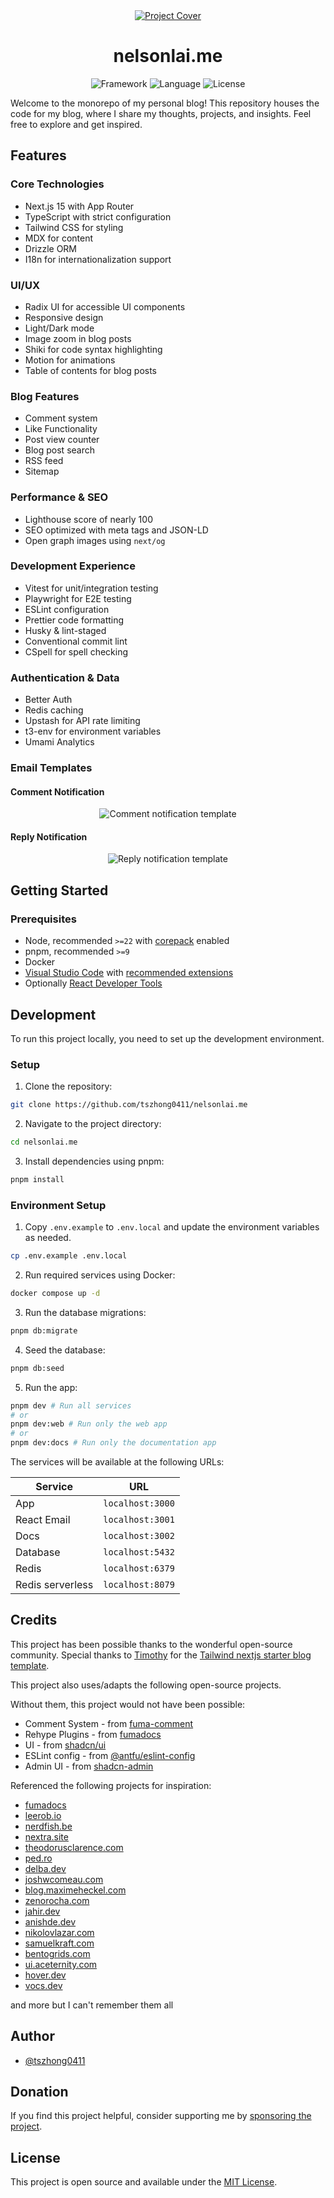<div align="center">
  <a href="https://nelsonlai.me">
    <picture>
      <source media="(prefers-color-scheme: dark)" srcset="assets/dark-header.png">
      <img alt="Project Cover" src="assets/light-header.png">
    </picture>
  </a>

  <h1 align="center">
    nelsonlai.me
  </h1>

  <img src="https://img.shields.io/badge/Next.js-000000.svg?style=for-the-badge&logo=Next.js&labelColor=000" alt="Framework" />
  <img src="https://img.shields.io/github/languages/top/tszhong0411/nelsonlai.me?style=for-the-badge&labelColor=000" alt="Language" />
  <img src="https://img.shields.io/github/license/tszhong0411/nelsonlai.me?style=for-the-badge&labelColor=000" alt="License" />
</div>

Welcome to the monorepo of my personal blog! This repository houses the code for my blog, where I share my thoughts, projects, and insights. Feel free to explore and get inspired.

## Features

### Core Technologies

- Next.js 15 with App Router
- TypeScript with strict configuration
- Tailwind CSS for styling
- MDX for content
- Drizzle ORM
- I18n for internationalization support

### UI/UX

- Radix UI for accessible UI components
- Responsive design
- Light/Dark mode
- Image zoom in blog posts
- Shiki for code syntax highlighting
- Motion for animations
- Table of contents for blog posts

### Blog Features

- Comment system
- Like Functionality
- Post view counter
- Blog post search
- RSS feed
- Sitemap

### Performance & SEO

- Lighthouse score of nearly 100
- SEO optimized with meta tags and JSON-LD
- Open graph images using `next/og`

### Development Experience

- Vitest for unit/integration testing
- Playwright for E2E testing
- ESLint configuration
- Prettier code formatting
- Husky & lint-staged
- Conventional commit lint
- CSpell for spell checking

### Authentication & Data

- Better Auth
- Redis caching
- Upstash for API rate limiting
- t3-env for environment variables
- Umami Analytics

### Email Templates

#### Comment Notification

<div align="center">
  <img alt="Comment notification template" src="assets/comment-email-notification.png">
</div>

#### Reply Notification

<div align="center">
  <img alt="Reply notification template" src="assets/reply-email-notification.png">
</div>

## Getting Started

### Prerequisites

- Node, recommended `>=22` with [corepack](https://nodejs.org/api/corepack.html) enabled
- pnpm, recommended `>=9`
- Docker
- [Visual Studio Code](https://code.visualstudio.com/) with [recommended extensions](.vscode/extensions.json)
- Optionally [React Developer Tools](https://chrome.google.com/webstore/detail/react-developer-tools/fmkadmapgofadopljbjfkapdkoienihi?hl=en)

## Development

To run this project locally, you need to set up the development environment.

### Setup

1. Clone the repository:

```bash
git clone https://github.com/tszhong0411/nelsonlai.me
```

2. Navigate to the project directory:

```bash
cd nelsonlai.me
```

3. Install dependencies using pnpm:

```bash
pnpm install
```

### Environment Setup

1. Copy `.env.example` to `.env.local` and update the environment variables as needed.

```bash
cp .env.example .env.local
```

2. Run required services using Docker:

```bash
docker compose up -d
```

3. Run the database migrations:

```bash
pnpm db:migrate
```

4. Seed the database:

```bash
pnpm db:seed
```

5. Run the app:

```bash
pnpm dev # Run all services
# or
pnpm dev:web # Run only the web app
# or
pnpm dev:docs # Run only the documentation app
```

The services will be available at the following URLs:

| Service          | URL              |
| ---------------- | ---------------- |
| App              | `localhost:3000` |
| React Email      | `localhost:3001` |
| Docs             | `localhost:3002` |
| Database         | `localhost:5432` |
| Redis            | `localhost:6379` |
| Redis serverless | `localhost:8079` |

## Credits

This project has been possible thanks to the wonderful open-source community. Special thanks to [Timothy](https://www.timlrx.com/) for the [Tailwind nextjs starter blog template](https://github.com/timlrx/tailwind-nextjs-starter-blog).

This project also uses/adapts the following open-source projects.

Without them, this project would not have been possible:

- Comment System - from [fuma-comment](https://github.com/fuma-nama/fuma-comment)
- Rehype Plugins - from [fumadocs](https://github.com/fuma-nama/fumadocs)
- UI - from [shadcn/ui](https://github.com/shadcn-ui/ui)
- ESLint config - from [@antfu/eslint-config](https://github.com/antfu/eslint-config)
- Admin UI - from [shadcn-admin](https://github.com/satnaing/shadcn-admin)

Referenced the following projects for inspiration:

- [fumadocs](https://fumadocs.vercel.app/)
- [leerob.io](https://leerob.io/)
- [nerdfish.be](https://www.nerdfish.be/)
- [nextra.site](https://nextra.site/)
- [theodorusclarence.com](https://theodorusclarence.com/)
- [ped.ro](https://ped.ro/)
- [delba.dev](https://delba.dev/)
- [joshwcomeau.com](https://www.joshwcomeau.com/)
- [blog.maximeheckel.com](https://blog.maximeheckel.com/)
- [zenorocha.com](https://zenorocha.com/)
- [jahir.dev](https://jahir.dev/)
- [anishde.dev](https://anishde.dev/)
- [nikolovlazar.com](https://nikolovlazar.com/)
- [samuelkraft.com](https://samuelkraft.com/)
- [bentogrids.com](https://bentogrids.com/)
- [ui.aceternity.com](https://ui.aceternity.com/)
- [hover.dev](https://www.hover.dev/)
- [vocs.dev](https://vocs.dev/)

and more but I can't remember them all

## Author

- [@tszhong0411](https://github.com/tszhong0411)

## Donation

If you find this project helpful, consider supporting me by [sponsoring the project](https://github.com/sponsors/tszhong0411).

## License

This project is open source and available under the [MIT License](LICENSE).
